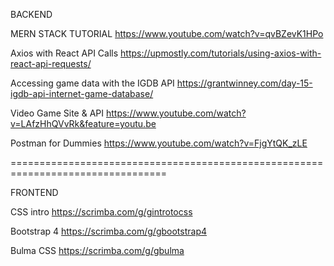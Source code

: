 BACKEND

MERN STACK TUTORIAL
https://www.youtube.com/watch?v=qvBZevK1HPo

Axios with React API Calls
https://upmostly.com/tutorials/using-axios-with-react-api-requests/

Accessing game data with the IGDB API
https://grantwinney.com/day-15-igdb-api-internet-game-database/

Video Game Site & API
https://www.youtube.com/watch?v=LAfzHhQVvRk&feature=youtu.be

Postman for Dummies
https://www.youtube.com/watch?v=FjgYtQK_zLE

=================================================================================

FRONTEND

CSS intro
https://scrimba.com/g/gintrotocss

Bootstrap 4
https://scrimba.com/g/gbootstrap4

Bulma CSS
https://scrimba.com/g/gbulma